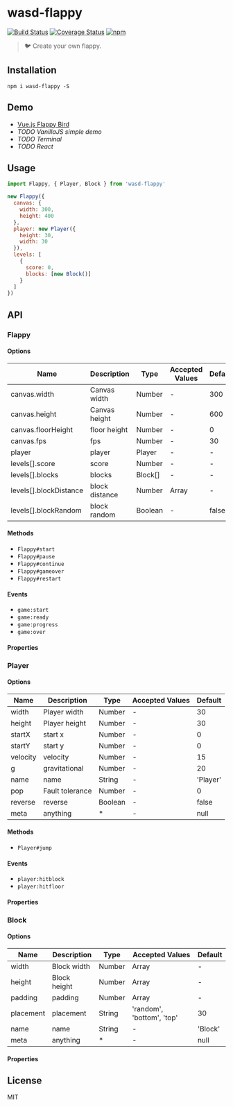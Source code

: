 # wasd-flappy
[![Build Status](https://travis-ci.org/QingWei-Li/wasd-flappy.svg?branch=master)](https://travis-ci.org/QingWei-Li/wasd-flappy)
[![Coverage Status](https://coveralls.io/repos/github/QingWei-Li/wasd-flappy/badge.svg?branch=master)](https://coveralls.io/github/QingWei-Li/wasd-flappy?branch=master)
[![npm](https://img.shields.io/npm/v/wasd-flappy.svg)](https://www.npmjs.com/package/wasd-flappy)

> 🐦 Create your own flappy.

## Installation
```shell
npm i wasd-flappy -S
```

## Demo

- [Vue.js Flappy Bird](https://wasd-org.github.io/wasd-flappy/vue/)
- *TODO VanillaJS simple demo*
- *TODO Terminal*
- *TODO React*

## Usage
```javascript
import Flappy, { Player, Block } from 'wasd-flappy'

new Flappy({
  canvas: {
    width: 300,
    height: 400
  },
  player: new Player({
    height: 30,
    width: 30
  }),
  levels: [
    {
      score: 0,
      blocks: [new Block()]
    }
  ]
})
```

## API
### Flappy

#### Options

| Name | Description | Type | Accepted Values | Default |
|------|-------------|------|-----------------|---------|
| canvas.width | Canvas width  | Number  | - | 300 |
| canvas.height | Canvas height  | Number  | - | 600 |
| canvas.floorHeight | floor height  | Number  | - | 0 |
| canvas.fps | fps  | Number  | - | 30 |
| player | player | Player | - | - |
| levels[].score | score | Number | - | - |
| levels[].blocks | blocks | Block[] | - | - |
| levels[].blockDistance | block distance | Number|Array | - | 0 |
| levels[].blockRandom | block random | Boolean | - | false |


#### Methods

- `Flappy#start`
- `Flappy#pause`
- `Flappy#continue`
- `Flappy#gameover`
- `Flappy#restart`

#### Events
- `game:start`
- `game:ready`
- `game:progress`
- `game:over`

#### Properties

### Player

#### Options

| Name | Description | Type | Accepted Values | Default |
|------|-------------|------|-----------------|---------|
| width | Player width  | Number  | - | 30 |
| height | Player height  | Number  | - | 30 |
| startX | start x  | Number  | - | 0 |
| startY | start y  | Number  | - | 0 |
| velocity | velocity  | Number  | - | 15 |
| g | gravitational  | Number  | - | 20 |
| name | name  | String  | - | 'Player' |
| pop | Fault tolerance  | Number  | - | 0 |
| reverse | reverse  | Boolean  | - | false |
| meta | anything  | *  | - | null |


#### Methods

- `Player#jump`

#### Events

- `player:hitblock`
- `player:hitfloor`

#### Properties

### Block

#### Options

| Name | Description | Type | Accepted Values | Default |
|------|-------------|------|-----------------|---------|
| width | Block width  | Number|Array  | - | 30 |
| height | Block height  | Number|Array  | - | 30 |
| padding | padding  | Number|Array  | - | 0 |
| placement | placement  | String  | 'random', 'bottom', 'top' | 30 |
| name | name  | String  | - | 'Block' |
| meta | anything  | *  | - | null |

#### Properties

## License
MIT

